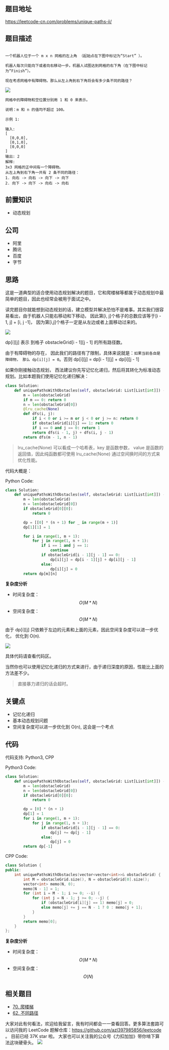 ## 题目地址

https://leetcode-cn.com/problems/unique-paths-ii/

## 题目描述

```

一个机器人位于一个 m x n 网格的左上角 （起始点在下图中标记为“Start” ）。

机器人每次只能向下或者向右移动一步。机器人试图达到网格的右下角（在下图中标记为“Finish”）。

现在考虑网格中有障碍物。那么从左上角到右下角将会有多少条不同的路径？
```

![](https://tva1.sinaimg.cn/large/007S8ZIlly1ghludv12xej30b40533yf.jpg)

```
网格中的障碍物和空位置分别用 1 和 0 来表示。

说明：m 和 n 的值均不超过 100。

示例 1:

输入:
[
  [0,0,0],
  [0,1,0],
  [0,0,0]
]
输出: 2
解释:
3x3 网格的正中间有一个障碍物。
从左上角到右下角一共有 2 条不同的路径：
1. 向右 -> 向右 -> 向下 -> 向下
2. 向下 -> 向下 -> 向右 -> 向右

```

## 前置知识

- 动态规划

## 公司

- 阿里
- 腾讯
- 百度
- 字节

## 思路

这是一道典型的适合使用动态规划解决的题目，它和爬楼梯等都属于动态规划中最简单的题目，因此也经常会被用于面试之中。

读完题目你就能想到动态规划的话，建立模型并解决恐怕不是难事。其实我们很容易看出，由于机器人只能右移动和下移动，
因此第[i, j]个格子的总数应该等于[i - 1, j] + [i, j -1]， 因为第[i,j]个格子一定是从左边或者上面移动过来的。

![](https://tva1.sinaimg.cn/large/007S8ZIlly1ghludvgtpxj304z07ga9z.jpg)

dp[i][j] 表示 到格子 obstacleGrid[i - 1][j - 1] 的所有路径数。

由于有障碍物的存在， 因此我们的路径有了限制，具体来说就是：`如果当前各自是障碍物， 那么 dp[i][j] = 0`。否则 dp[i][j] = dp[i - 1][j] + dp[i][j - 1]

如果你刚接触动态规划， 西法建议你先写记忆化递归，然后将其转化为标准动态规划。比如本题我们使用记忆化递归解决：

```py
class Solution:
    def uniquePathsWithObstacles(self, obstacleGrid: List[List[int]]) -> int:
        m = len(obstacleGrid)
        if m == 0: return 0
        n = len(obstacleGrid[0])
        @lru_cache(None)
        def dfs(i, j):
            if i < 0 or i >= m or j < 0 or j >= n: return 0
            if obstacleGrid[i][j] == 1: return 0
            if i == 0 and j == 0: return 1
            return dfs(i - 1, j) + dfs(i, j - 1)
        return dfs(m - 1, n - 1)
```

> lru_cache(None) 可以看成一个哈希表，key 是函数参数， value 是函数的返回值，因此纯函数都可使用 lru_cache(None) 通过空间换时间的方式来优化性能。

代码大概是：

Python Code:

```python
class Solution:
    def uniquePathsWithObstacles(self, obstacleGrid: List[List[int]]) -> int:
        m = len(obstacleGrid)
        n = len(obstacleGrid[0])
        if obstacleGrid[0][0]:
            return 0

        dp = [[0] * (n + 1) for _ in range(m + 1)]
        dp[1][1] = 1

        for i in range(1, m + 1):
            for j in range(1, n + 1):
                if i == 1 and j == 1:
                    continue
                if obstacleGrid[i - 1][j - 1] == 0:
                    dp[i][j] = dp[i - 1][j] + dp[i][j - 1]
                else:
                    dp[i][j] = 0
        return dp[m][n]
```

**复杂度分析**

- 时间复杂度：$$O(M * N)$$
- 空间复杂度：$$O(M * N)$$

由于 dp[i][j] 只依赖于左边的元素和上面的元素，因此空间复杂度可以进一步优化， 优化到 O(n).

![](https://tva1.sinaimg.cn/large/007S8ZIlly1ghludvwao6j30gr09waaq.jpg)

具体代码请查看代码区。

当然你也可以使用记忆化递归的方式来进行，由于递归深度的原因，性能比上面的方法差不少。

> 直接暴力递归的话会超时。

## 关键点

- 记忆化递归
- 基本动态规划问题
- 空间复杂度可以进一步优化到 O(n), 这会是一个考点

## 代码

代码支持: Python3, CPP

Python3 Code:

```python
class Solution:
    def uniquePathsWithObstacles(self, obstacleGrid: List[List[int]]) -> int:
        m = len(obstacleGrid)
        n = len(obstacleGrid[0])
        if obstacleGrid[0][0]:
            return 0

        dp = [0] * (n + 1)
        dp[1] = 1
        for i in range(1, m + 1):
            for j in range(1, n + 1):
                if obstacleGrid[i - 1][j - 1] == 0:
                    dp[j] += dp[j - 1]
                else:
                    dp[j] = 0
        return dp[-1]
```

CPP Code:

```cpp
class Solution {
public:
    int uniquePathsWithObstacles(vector<vector<int>>& obstacleGrid) {
        int M = obstacleGrid.size(), N = obstacleGrid[0].size();
        vector<int> memo(N, 0);
        memo[N - 1] = 1;
        for (int i = M - 1; i >= 0; --i) {
            for (int j = N - 1; j >= 0; --j) {
                if (obstacleGrid[i][j] == 1) memo[j] = 0;
                else memo[j] += j == N - 1 ? 0 : memo[j + 1];
            }
        }
        return memo[0];
    }
};
```

**复杂度分析**

- 时间复杂度：$$O(M * N)$$
- 空间复杂度：$$O(N)$$

## 相关题目

- [70. 爬楼梯](https://leetcode-cn.com/problems/climbing-stairs/)
- [62. 不同路径](./62.unique-paths.md)

大家对此有何看法，欢迎给我留言，我有时间都会一一查看回答。更多算法套路可以访问我的 LeetCode 题解仓库：https://github.com/azl397985856/leetcode 。 目前已经 37K star 啦。
大家也可以关注我的公众号《力扣加加》带你啃下算法这块硬骨头。
![](https://tva1.sinaimg.cn/large/007S8ZIlly1gfcuzagjalj30p00dwabs.jpg)
